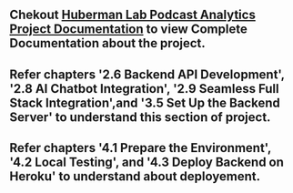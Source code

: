 ## Chekout [Huberman Lab Podcast Analytics Project Documentation](https://stripe-hawthorn-ee2.notion.site/Huberman-Lab-Podcast-Analytics-Project-Documentation-63121fe34d694d17a474cd32b6cacca0) to view Complete Documentation about the project.
## Refer chapters '2.6 Backend API Development', '2.8 AI Chatbot Integration', '2.9 Seamless Full Stack Integration',and '3.5 Set Up the Backend Server' to understand this section of project.
## Refer chapters '4.1 Prepare the Environment', '4.2 Local Testing', and  '4.3 Deploy Backend on Heroku' to understand about deployement.
